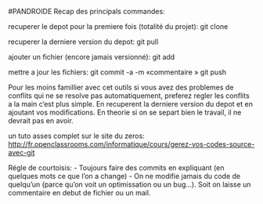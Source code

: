 #PANDROIDE
Recap des principals commandes:

recuperer le depot pour la premiere fois (totalité du projet): 
	git clone <une adresse>

recuperer la derniere version du depot:
	git pull

ajouter un fichier (encore jamais versionné): 
	git add  <nom fichier>

mettre a jour les fichiers: 
	git commit -a -m «commentaire » 
	git push


Pour les moins famillier avec cet outils si vous avez des problemes de conflits qui ne se resolve pas automatiquement, preferez regler les conflits a la main c’est plus simple.
En recuperent la derniere version du depot et en ajoutant vos modifications.
En theorie si on se separt bien le travail, il ne devrait pas en avoir.


un tuto asses complet sur le site du zeros:
http://fr.openclassrooms.com/informatique/cours/gerez-vos-codes-source-avec-git


Régle de courtoisis:
	- Toujours faire des commits en expliquant (en quelques mots ce que l’on a change)
	- On ne modifie jamais du code de quelqu’un (parce qu’on voit un optimissation ou un bug…). 
	  Soit on laisse un commentaire en debut de fichier ou un mail. 
